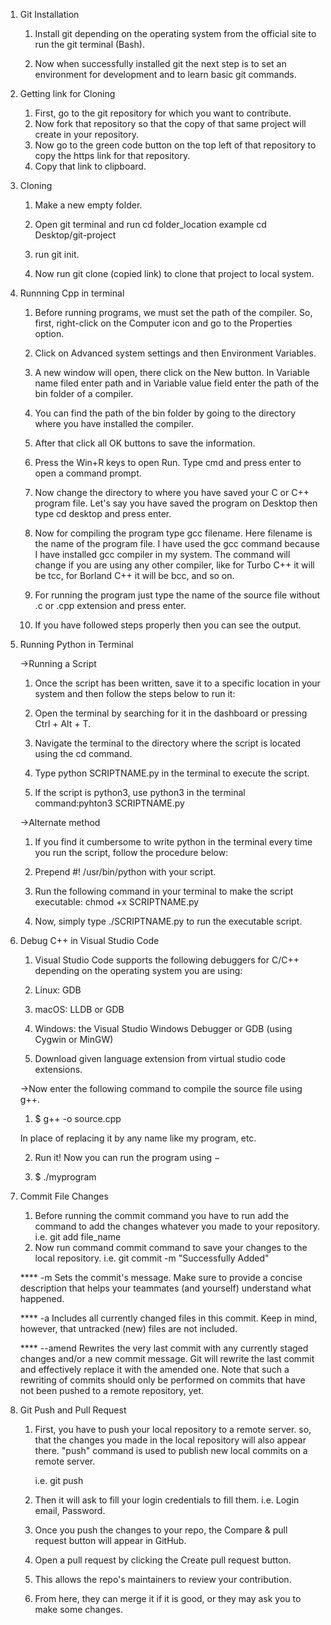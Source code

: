 1. Git Installation

	1. Install git depending on the operating system from the official site to run the git terminal   (Bash).

	2. Now when successfully installed git the next step is to set an environment for development and to learn basic git commands.



2. Getting link for Cloning

	1. First, go to the git repository for which you want to contribute.
	2. Now fork that repository so that the copy of that same project will create in your repository.
	3. Now go to the green code button on the top left of that repository to copy the https link for that repository.
	4. Copy that link to clipboard.



3. Cloning 

	1. Make a new empty folder.

	2. Open git terminal and run cd folder_location example cd Desktop/git-project

	3. run git init.

	4. Now run git clone (copied link) to clone that project to local system.



4. Runnning Cpp in terminal

	1. Before running programs, we must set the path of the compiler. So, first, right-click on the Computer icon and go to the Properties option.

	2. Click on Advanced system settings and then Environment Variables.
	
	3. A new window will open, there click on the New button. In Variable name filed enter path and in Variable value field enter the path of the bin folder of a compiler.

	4. You can find the path of the bin folder by going to the directory where you have installed the compiler.

	5. After that click all OK buttons to save the information.

	6. Press the Win+R keys to open Run. Type cmd and press enter to open a command prompt.

	7. Now change the directory to where you have saved your C or C++ program file. Let's say you have saved the program on Desktop then type cd desktop and press enter.

	8. Now for compiling the program type gcc filename. Here filename is the name of the program file. I have used the gcc command because I have installed gcc compiler in my system. The command will change if you are using any other compiler, like for Turbo C++ it will be tcc, for Borland C++ it will be bcc, and so on.

	9. For running the program just type the name of the source file without .c or .cpp extension and press enter.

	10. If you have followed steps properly then you can see the output. 




5. Running Python in Terminal

	->Running a Script

	1. Once the script has been written, save it to a specific location in your system and then follow the steps below to run it:

	2. Open the terminal by searching for it in the dashboard or pressing Ctrl + Alt + T.

	3. Navigate the terminal to the directory where the script is located using the cd command.

	4. Type python SCRIPTNAME.py in the terminal to execute the script.

	5. If the script is python3, use python3 in the terminal command:pyhton3 SCRIPTNAME.py

	->Alternate method

	1. If you find it cumbersome to write python in the terminal every time you run the script, follow the procedure below:

	2. Prepend #! /usr/bin/python with your script.

	3. Run the following command in your terminal to make the script executable: chmod +x SCRIPTNAME.py

	4. Now, ​simply type ./SCRIPTNAME.py to run the executable script.



6. Debug C++ in Visual Studio Code

	1. Visual Studio Code supports the following debuggers for C/C++ depending on the operating system you are using:

	1. Linux: GDB
	2. macOS: LLDB or GDB
	3. Windows: the Visual Studio Windows Debugger or GDB (using Cygwin or MinGW)
	4. Download given language extension from virtual studio code extensions.

 	->Now enter the following command to compile the source file using g++.

	1. $ g++ -o <name-you-want-to-give> source.cpp

	In place of replacing it by any name like my program, etc.

	2. Run it! Now you can run the program using −

	3. $ ./myprogram




7. Commit File Changes

	1. Before running the commit command you have to run add the command to add the changes whatever 	you made to your repository.
		 i.e. git add file_name
	2. Now run command commit command to save your changes to the local repository. i.e. git commit   	-m "Successfully Added"

	****	-m <message>
		Sets the commit's message. Make sure to provide a concise description that helps your teammates (and yourself) understand what happened.

	****    -a
		Includes all currently changed files in this commit. Keep in mind, however, that untracked (new) files are not included.

	****	--amend
		Rewrites the very last commit with any currently staged changes and/or a new commit message. Git will rewrite the last commit and effectively replace it with the amended one. Note that such a rewriting of commits should only be performed on commits that have not been pushed to a remote repository, yet.

8. Git Push and Pull Request

	1. First, you have to push your local repository to a remote server. so, that the changes you made in the local repository will also appear there. "push" command is used to publish new local commits on a remote server.

		i.e. git push

	2. Then it will ask to fill your login credentials to fill them. i.e. Login email, Password.

	3. Once you push the changes to your repo, the Compare & pull request button will appear in GitHub.
	
	4. Open a pull request by clicking the Create pull request button.

	5. This allows the repo's maintainers to review your contribution.

	6. From here, they can merge it if it is good, or they may ask you to make some changes. 
